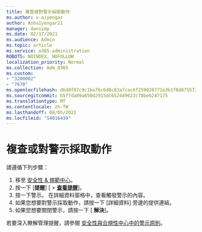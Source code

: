 ```yaml
---
title: 複查或對警示採取動作
ms.author: v-aiyengar
author: AshaIyengar21
manager: dansimp
ms.date: 02/17/2021
ms.audience: Admin
ms.topic: article
ms.service: o365-administration
ROBOTS: NOINDEX, NOFOLLOW
localization_priority: Normal
ms.collection: Adm_O365
ms.custom:
- "3200002"
- "7670"
ms.openlocfilehash: d6d8f87c9c1ba76c6d0c83a7cac6f259028771e3b1f8d8755729381f79f5b342
ms.sourcegitcommit: b5f7da89a650d2915dc652449623c78be6247175
ms.translationtype: MT
ms.contentlocale: zh-TW
ms.lasthandoff: 08/05/2021
ms.locfileid: "54016439"
---
```

# <a name="review-or-act-on-an-alert"></a>複查或對警示採取動作

請遵循下列步驟：

1. 移至 [安全性 & 規範中心](https://go.microsoft.com/fwlink/p/?linkid=2077143)。
1. 按一下 [**提醒**] [  >  **[查看提醒](https://go.microsoft.com/fwlink/?linkid=2103301)**]。
1. 按一下警示。 在詳細資料窗格中，查看觸發警示的內容。
1. 如果您想要對警示採取動作，請按一下 [詳細資料] 旁邊的提供連結。
1. 如果您想要關閉警示，請按一下 [ **解決**]。

若要深入瞭解管理提醒，請參閱 [安全性與合規性中心中的警示原則](https://go.microsoft.com/fwlink/?linkid=2103211)。

